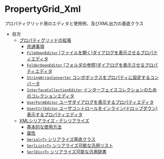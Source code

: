 # PropertyGrid_Xml
プロパティグリッド用のエディタと使用例、及びXML出力の基底クラス


* 目次
    * [ プロパティグリッドの拡張 ](/PropertyGrid.md)
        * [共通事項](/PropertyGrid.md#s1)
        * [ `FileOpenEditor` [ファイルを開く]ダイアログを表示させるプロパティエディタ ](/PropertyGrid.md#s2)
        * [ `FolderOpenEditor`  [フォルダの参照]ダイアログを表示させるプロパティエディタ ](/PropertyGrid.md#s3)
        * [ `StringArrayConverter` コンボボックスをプロパティに設定するコンバータ ](/PropertyGrid.md#s4)
        * [ `InterfaceCollectionEditor` インターフェイスコレクションのためのコレクションエディタ ](/PropertyGrid.md#s5)
        * [ `UserFormEditor` ユーザダイアログを表示するプロパティエディタ  ](/PropertyGrid.md#s6)
        * [  `UserCtrlEditor` ユーザコントロールをインライン(ドロップダウン)表示するプロパティエディタ ](/PropertyGrid.md#s7)
    * [ XMLシリアライズ・デシリアライズ ](/xmlSerial.md#c2)
        * [ 基本的な使用方法 ](/xmlSerial.md#s201)
        * [ 属性 ](/xmlSerial.md#s202)
        * [ `Serial<T>` シリアライズ基底クラス ](/xmlSerial.md#s21)
        * [ `SerlList<T>` シリアライズ可能な汎用リスト ](/xmlSerial.md#s22)
        * [ `SerlDic<T>` シリアライズ可能な汎用辞書 ](/xmlSerial.md#s23)
	
